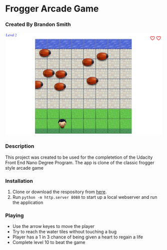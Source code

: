 # Frogger Arcade Game

### Created By Brandon Smith

![App Screenshot](/Screenshot.png)

### Description
This project was created to be used for the completetion of the Udacity Front End Nano Degree Program.
The app is clone of the classic frogger style arcade game

### Installation
1. Clone or download the respository from [here](https://github.com/BrandonSmith8038/Frogger-Arcade-Game).
2. Run ```python -m http.server 8080``` to start up a local webserver and run the application

### Playing

* Use the arrow keyes to move the player
* Try to reach the water tiles without touching a bug
* Player has a 1 in 3 chance of being given a heart to regain a life
* Complete level 10 to beat the game